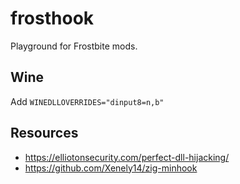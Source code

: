 # frosthook

Playground for Frostbite mods.

## Wine

Add `WINEDLLOVERRIDES="dinput8=n,b"`

## Resources

* https://elliotonsecurity.com/perfect-dll-hijacking/
* https://github.com/Xenely14/zig-minhook
